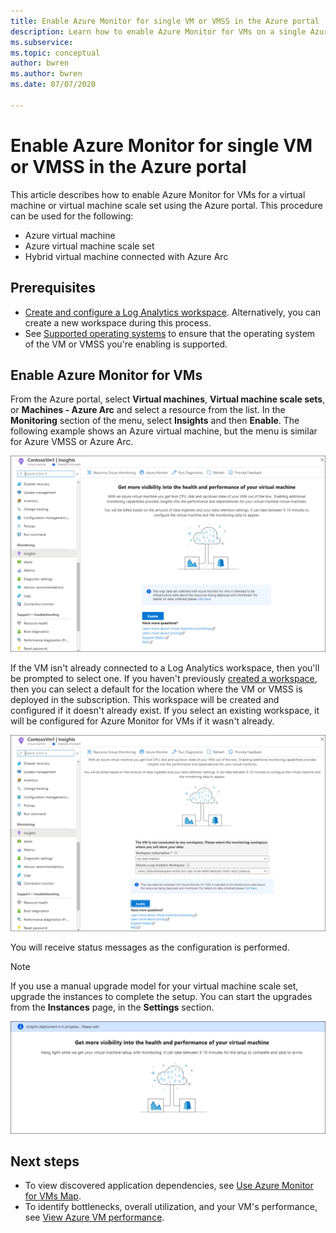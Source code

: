 ```yaml
---
title: Enable Azure Monitor for single VM or VMSS in the Azure portal
description: Learn how to enable Azure Monitor for VMs on a single Azure virtual machine or virtual machine scale set.
ms.subservice: 
ms.topic: conceptual
author: bwren
ms.author: bwren
ms.date: 07/07/2020

---
```


# Enable Azure Monitor for single VM or VMSS in the Azure portal
This article describes how to enable Azure Monitor for VMs for a virtual machine or virtual machine scale set using the Azure portal. This procedure can be used for the following:

- Azure virtual machine
- Azure virtual machine scale set
- Hybrid virtual machine connected with Azure Arc

## Prerequisites

- [Create and configure a Log Analytics workspace](vminsights-configure-workspace.md). Alternatively, you can create a new workspace during this process.
- See [Supported operating systems](vminsights-enable-overview.md#supported-operating-systems) to ensure that the operating system of the VM or VMSS you're enabling is supported. 

## Enable Azure Monitor for VMs

From the Azure portal, select **Virtual machines**, **Virtual machine scale sets**, or **Machines - Azure Arc** and select a resource from the list. In the **Monitoring** section of the menu, select **Insights** and then **Enable**. The following example shows an Azure virtual machine, but the menu is similar for Azure VMSS or Azure Arc.

![Enable Azure Monitor for VMs for a VM](media/vminsights-enable-single-vm/enable-vminsights-vm-portal.png)

If the VM isn't already connected to a Log Analytics workspace, then you'll be prompted to select one. If you haven't previously [created a workspace](../../azure-monitor/learn/quick-create-workspace.md), then you can select a default for the location where the VM or VMSS is deployed in the subscription. This workspace will be created and configured if it doesn't already exist. If you select an existing workspace, it will be configured for Azure Monitor for VMs if it wasn't already.

![Select workspace](media/vminsights-configure-workspace/select-workspace.png)

You will receive status messages as the configuration is performed.

>[!NOTE]
>If you use a manual upgrade model for your virtual machine scale set, upgrade the instances to complete the setup. You can start the upgrades from the **Instances** page, in the **Settings** section.

![Enable Azure Monitor for VMs monitoring deployment processing](media/vminsights-enable-single-vm/onboard-vminsights-vm-portal-status.png)



## Next steps

* To view discovered application dependencies, see [Use Azure Monitor for VMs Map](vminsights-maps.md). 
* To identify bottlenecks, overall utilization, and your VM's performance, see [View Azure VM performance](vminsights-performance.md).
